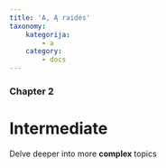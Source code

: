 ```yaml
---
title: 'A, Ą raidės'
taxonomy:
    kategorija:
        - a
    category:
        - docs
---
```


### Chapter 2

# Intermediate

Delve deeper into more **complex** topics
